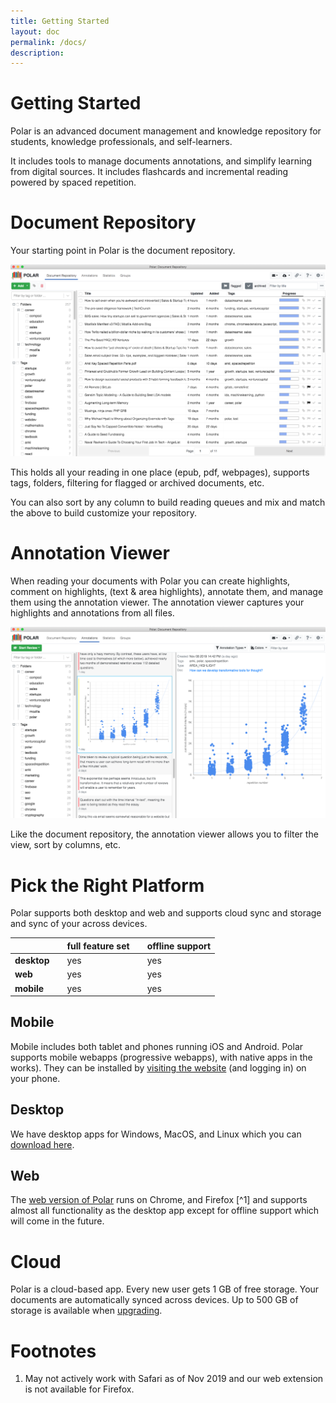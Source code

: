 ```yaml
---
title: Getting Started
layout: doc
permalink: /docs/
description:
---
```


# Getting Started

Polar is an advanced document management and knowledge repository for students, knowledge professionals, and self-learners.

It includes tools to manage documents annotations, and simplify learning from digital sources. It includes flashcards and incremental reading powered by spaced repetition.

# Document Repository

Your starting point in Polar is the document repository.

<img class="img-fluid" src="../assets/screenshots/2019-11-document-view.png">
<!-- <img  src="./2019-11-document-view"> -->


This holds all your reading in one place (epub, pdf, webpages), supports tags, folders, filtering for flagged or archived documents, etc.

You can also sort by any column to build reading queues and mix and match the above to build customize your repository.

# Annotation Viewer

When reading your documents with Polar you can create highlights, comment on highlights, (text & area highlights), annotate them, and manage them
using the annotation viewer. The annotation viewer captures your highlights and annotations from all files.

<img class="img-fluid" src="../assets/screenshots/2019-11-annotation-view.png">

Like the document repository, the annotation viewer allows you to filter the view, sort by columns, etc.

# Pick the Right Platform

Polar supports both desktop and web and supports cloud sync and storage and sync of your across devices.

|             |     | full feature set      |     | offline support |
| ----------- | --- | --------------------- | --- | --------------- |
| **desktop** |     | yes                   |     | yes             |
| **web**     |     | yes                   |     | yes             |
| **mobile**  |     | yes                   |     | yes             |

## Mobile

Mobile includes both tablet and phones running iOS and Android. Polar supports mobile webapps (progressive webapps), with native apps in the works). They can be installed by <a href="https://app.getpolarized.io" target="_blank">visiting the website</a> (and logging in) on your phone.

## Desktop

We have desktop apps for Windows, MacOS, and Linux which you can <a href="https://getpolarized.io/download.html" target="_blank">download here</a>.

## Web

The <a href="https://app.getpolarized.io" target="_blank">web version of Polar</a> runs on Chrome, and Firefox [^1] and supports almost all functionality as the desktop app except for offline support which will come in the future.

# Cloud

Polar is a cloud-based app. Every new user gets 1 GB of free storage. Your documents are automatically synced across devices. Up to 500 GB of storage is available when <a href="https://getpolarized.io/#pricing" target="_blank">upgrading</a>.

# Footnotes

1. May not actively work with Safari as of Nov 2019 and our web extension is not available for Firefox.
